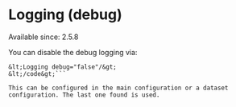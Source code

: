 Logging (debug)
===============

Available since: 2.5.8

You can disable the debug logging via:

```&lt;code class="xml"&gt;
&lt;Logging debug="false"/&gt;
&lt;/code&gt;```

This can be configured in the main configuration or a dataset
configuration. The last one found is used.
